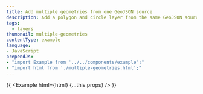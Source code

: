 ```yaml
---
title: Add multiple geometries from one GeoJSON source
description: Add a polygon and circle layer from the same GeoJSON source.
tags:
  - layers
thumbnail: multiple-geometries
contentType: example
language:
- JavaScript
prependJs:
- "import Example from '../../components/example';"
- "import html from './multiple-geometries.html';"
---
```


{{ <Example html={html} {...this.props} /> }}
